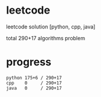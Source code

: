 # leetcode
leetcode solution [python, cpp, java]

total 290+17 algorithms problem
# progress	
	python 175+6 / 290+17
	cpp    0     / 290+17
	java   0     / 290+17
